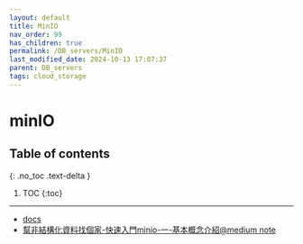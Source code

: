 ```yaml
---
layout: default
title: MinIO
nav_order: 99
has_children: true
permalink: /DB_servers/MinIO
last_modified_date: 2024-10-13 17:07:37
parent: DB_servers
tags: cloud_storage
---
```


# minIO


## Table of contents

{: .no_toc .text-delta }

1. TOC
{:toc}

---

- [docs](https://min.io/docs/minio/linux/index.html?ref=con)
- [幫非結構化資料找個家-快速入門minio-一-基本概念介紹@medium note](https://medium.com/jimmyfu87/幫非結構化資料找個家-快速入門minio-一-基本概念介紹-b9f7c830fd26)
